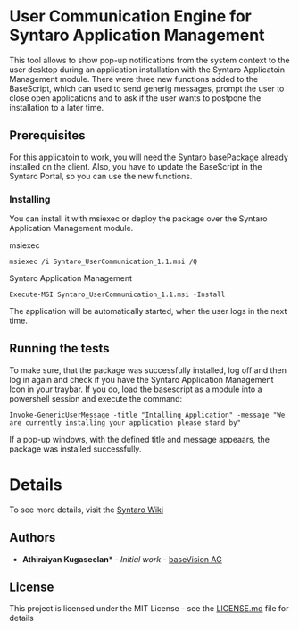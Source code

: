 # User Communication Engine for Syntaro Application Management

This tool allows to show pop-up notifications from the system context to the user desktop during an application installation with the Syntaro Applicatoin Management module. There were three new functions added to the BaseScript, which can used to send generig messages, prompt the user to close open applications and to ask if the user wants to postpone the installation to a later time.


## Prerequisites

For this applicatoin to work, you will need the Syntaro basePackage already installed on the client. Also, you have to update the BaseScript in the Syntaro Portal, so you can use the new functions.


### Installing

You can install it with msiexec or deploy the package over the Syntaro Application Management module.

msiexec
```
msiexec /i Syntaro_UserCommunication_1.1.msi /Q
```

Syntaro Application Management

```
Execute-MSI Syntaro_UserCommunication_1.1.msi -Install
```

The application will be automatically started, when the user logs in the next time.

## Running the tests

To make sure, that the package was successfully installed, log off and then log in again and check if you have the Syntaro Application Management Icon in your traybar.
If you do, load the basescript as a module into a powershell session and execute the command:

```
Invoke-GenericUserMessage -title "Intalling Application" -message "We are currently installing your application please stand by"
```
If a pop-up windows, with the defined title and message appeaars, the package was installed successfully.

# Details
To see more details, visit the [Syntaro Wiki](https://wiki.syntaro.com/index.php?title=Application_Management_Module#User_Notifications)

## Authors

* **Athiraiyan Kugaseelan*** - *Initial work* - [baseVision AG](https://basevision.ch)

## License

This project is licensed under the MIT License - see the [LICENSE.md](LICENSE.md) file for details

